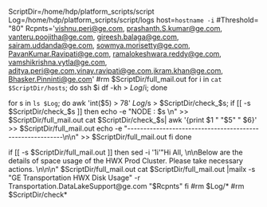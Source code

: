 ScriptDir=/home/hdp/platform_scripts/script
Log=/home/hdp/platform_scripts/script/logs
host=`hostname -i`
#Threshold= "80"
Rcpnts='vishnu.peri@ge.com, prashanth.S.kumar@ge.com, vanteru.poojitha@ge.com, gireesh.balaga@ge.com, sairam.uddanda@ge.com, sowmya.morisetty@ge.com, PavanKumar.Ravipati@ge.com, ramalokeshwara.reddy@ge.com, vamshikrishna.vytla@ge.com, aditya.peri@ge.com,vinay.ravipati@ge.com,ikram.khan@ge.com, Bhasker.Pinninti@ge.com'
#rm $ScriptDir/full_mail.out
for i in `cat $ScriptDir/hosts`;
        do
                ssh $i df -kh > $Log/$i;
        done

for s in `ls $Log`;
        do
                awk 'int($5) > 78' $Log/$s > $ScriptDir/check_$s;
                        if [[ -s $ScriptDir/check_$s ]]
                then
                                        echo -e "NODE : $s \n" >> $ScriptDir/full_mail.out
                                        cat $ScriptDir/check_$s| awk '{print $1 "   "$5"   " $6}' >> $ScriptDir/full_mail.out
                                echo -e "----------------------------------------------------------\n\n" >> $ScriptDir/full_mail.out
                        fi
done

if [[ -s $ScriptDir/full_mail.out ]]
        then
                sed -i '1i\'"Hi All, \n\nBelow are the details of space usage of the HWX Prod Cluster. Please take necessary actions. \n\n\n" $ScriptDir/full_mail.out
                cat $ScriptDir/full_mail.out |mailx -s "GE Transportation HWX Disk Usage" -r Transportation.DataLakeSupport@ge.com "$Rcpnts"
fi
#rm $Log/*
#rm $ScriptDir/check*
